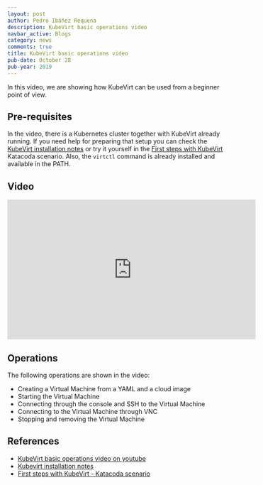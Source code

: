 ```yaml
---
layout: post
author: Pedro Ibáñez Requena
description: KubeVirt basic operations video
navbar_active: Blogs
category: news
comments: true
title: KubeVirt basic operations video
pub-date: October 28
pub-year: 2019
---
```


In this video, we are showing how KubeVirt can be used from a beginner point of view.

## Pre-requisites

In the video, there is a Kubernetes cluster together with KubeVirt already running. If you need help for preparing that setup you can check the [KubeVirt installation notes](https://kubevirt.io/user-guide/docs/latest/administration/intro.html) or try it yourself in the [First steps with KubeVirt](https://www.katacoda.com/kubevirt/scenarios/kubevirt-101) Katacoda scenario.
Also, the `virtctl` command is already installed and available in the PATH.

## Video

<iframe width="560" height="315" style="height: 315px" src="https://www.youtube.com/embed/KC03G60shIc" frameborder="0" allow="accelerometer; autoplay; encrypted-media; gyroscope; picture-in-picture" allowfullscreen></iframe>

## Operations

The following operations are shown in the video:
- Creating a Virtual Machine from a YAML and a cloud image
- Starting the Virtual Machine
- Connecting through the console and SSH to the Virtual Machine
- Connecting to the Virtual Machine through VNC
- Stopping and removing the Virtual Machine

## References

- [KubeVirt basic operations video on youtube](https://www.youtube.com/watch?v=KC03G60shIc)
- [Kubevirt installation notes](https://kubevirt.io/user-guide/docs/latest/administration/intro.html) 
- [First steps with KubeVirt - Katacoda scenario](https://www.katacoda.com/kubevirt/scenarios/kubevirt-101)
